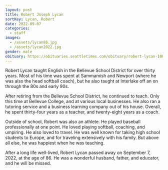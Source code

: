 ```yaml
---
layout: post
title: Robert Joseph Lycan
sortKey: Lycan, Robert
date: 2022-09-07
categories:
  - staff
images:
  - /assets/lycan86.jpg
  - /assets/lycan2022.jpg
gender: male
obituary: https://obituaries.seattletimes.com/obituary/robert-lycan-1086265510
---
```

Robert Lycan taught English in the Bellevue School District for over thirty years. Most of his time was spent at Sammamish and Newport (where he was also the head softball coach), but he also taught at Interlake off an on through the 80s and early 90s. 

After retiring from the Bellevue School District, he continued to teach. Only this time at Bellevue College, and at various local businesses. He also ran a tutoring service and a business learning company out of his house. Overall, he spent thirty-four years as a teacher, and twenty-eight years as a coach.

O﻿utside of school, Robert was also an athlete. He played baseball professionally at one point. He loved playing softball, coaching, and umpiring. He also loved to travel. He was well known for taking high school students to Europe, and for traveling extensively with his family. But above all else, he was happiest when he was teaching.

A﻿fter a long life well-lived, Robert Lycan passed away on September 7, 2022, at the age of 86. He was a wonderful husband, father, and educator, and he will be missed.